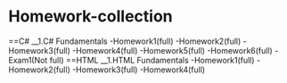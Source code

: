 # Homework-collection
==C#
__1.C# Fundamentals
-Homework1(full)
-Homework2(full)
-Homework3(full)
-Homework4(full)
-Homework5(full)
-Homework6(full)
-Exam1(Not full)
==HTML
__1.HTML Fundamentals
-Homework1(full)
-Homework2(full)
-Homework3(full)
-Homework4(full)
